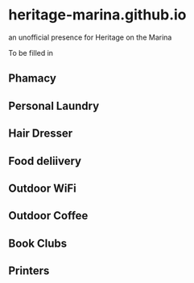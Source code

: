 # heritage-marina.github.io
an unofficial presence for Heritage on the Marina

To be filled in

## Phamacy

## Personal Laundry

## Hair Dresser

## Food deliivery

## Outdoor WiFi

## Outdoor Coffee

## Book Clubs

## Printers




